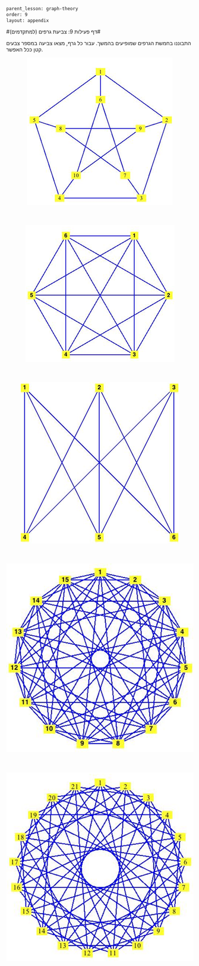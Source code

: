 ```
parent_lesson: graph-theory
order: 9
layout: appendix
```

#דף פעילות 9: צביעת גרפים (למתקדמים)#

התבוננו בחמשת הגרפים שמופיעים בהמשך. עבור כל גרף, מצאו צביעה במספר צבעים קטן ככל האפשר.

<div id="container" align="center">
  <img class="img-responsive" src="img11.png" title=""/>
</div>
<br>
<br>
<br>
<div id="container" align="center">
  <img class="img-responsive" src="img12.png" title=""/>
</div>
<br>
<br>
<br>
<div id="container" align="center">
  <img class="img-responsive" src="img13.png" title=""/>
</div>
<br>
<br>
<br>
<div id="container" align="center">
  <img class="img-responsive" src="img14.png" title=""/>
</div>
<br>
<br>
<br>
<div id="container" align="center">
  <img class="img-responsive" src="img15.png" title=""/>
</div>
<br>
<br>
<br>
